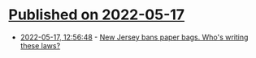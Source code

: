 # [Published on 2022-05-17](index.md)

* [2022-05-17, 12:56:48](https://news.ycombinator.com/item?id=31409828) - [New Jersey bans paper bags. Who's writing these laws?](https://mleverything.substack.com/p/new-jersey-bans-paper-bags)
